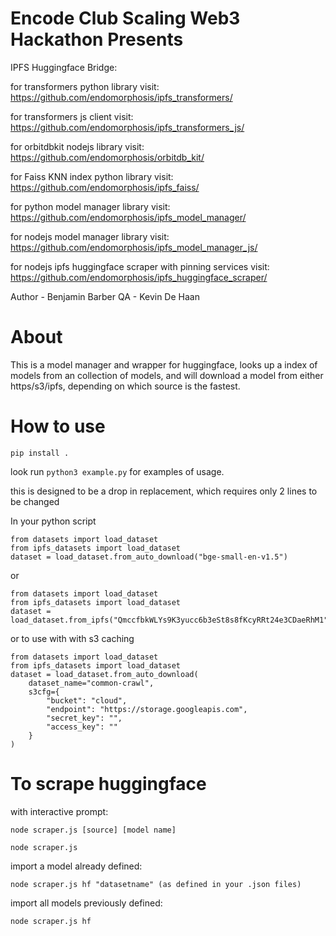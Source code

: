 # Encode Club Scaling Web3 Hackathon Presents

IPFS Huggingface Bridge:

for transformers python library visit:
https://github.com/endomorphosis/ipfs_transformers/

for transformers js client visit:                          
https://github.com/endomorphosis/ipfs_transformers_js/

for orbitdbkit nodejs library visit:
https://github.com/endomorphosis/orbitdb_kit/

for Faiss KNN index python library visit:
https://github.com/endomorphosis/ipfs_faiss/

for python model manager library visit: 
https://github.com/endomorphosis/ipfs_model_manager/

for nodejs model manager library visit: 
https://github.com/endomorphosis/ipfs_model_manager_js/

for nodejs ipfs huggingface scraper with pinning services visit:
https://github.com/endomorphosis/ipfs_huggingface_scraper/


Author - Benjamin Barber
QA - Kevin De Haan

# About

This is a model manager and wrapper for huggingface, looks up a index of models from an collection of models, and will download a model from either https/s3/ipfs, depending on which source is the fastest.

# How to use
~~~shell
pip install .
~~~

look run ``python3 example.py`` for examples of usage.

this is designed to be a drop in replacement, which requires only 2 lines to be changed

In your python script
~~~shell
from datasets import load_dataset
from ipfs_datasets import load_dataset
dataset = load_dataset.from_auto_download("bge-small-en-v1.5")  
~~~

or 

~~~shell
from datasets import load_dataset
from ipfs_datasets import load_dataset
dataset = load_dataset.from_ipfs("QmccfbkWLYs9K3yucc6b3eSt8s8fKcyRRt24e3CDaeRhM1")
~~~

or to use with with s3 caching 
~~~shell
from datasets import load_dataset
from ipfs_datasets import load_dataset
dataset = load_dataset.from_auto_download(
    dataset_name="common-crawl",
    s3cfg={
        "bucket": "cloud",
        "endpoint": "https://storage.googleapis.com",
        "secret_key": "",
        "access_key": ""
    }
)
~~~

# To scrape huggingface

with interactive prompt:

~~~shell
node scraper.js [source] [model name]
~~~

~~~shell
node scraper.js 
~~~

import a model already defined:

~~~shell
node scraper.js hf "datasetname" (as defined in your .json files)
~~~

import all models previously defined:

~~~shell
node scraper.js hf 
~~~
